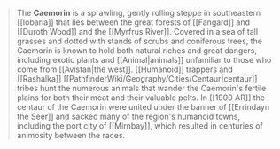 > The **Caemorin** is a sprawling, gently rolling steppe in southeastern [[Iobaria]] that lies between the great forests of [[Fangard]] and [[Duroth Wood]] and the [[Myrfrus River]]. Covered in a sea of tall grasses and dotted with stands of scrubs and coniferous trees, the Caemorin is known to hold both natural riches and great dangers, including exotic plants and [[Animal|animals]] unfamiliar to those who come from [[Avistan|the west]]. [[Humanoid]] trappers and [[Rashalka]] [[PathfinderWiki/Geography/Cities/Centaur|centaur]] tribes hunt the numerous animals that wander the Caemorin's fertile plains for both their meat and their valuable pelts.
> In [[1900 AR]] the centaur of the Caemorin were united under the banner of [[Errindayn the Seer]] and sacked many of the region's humanoid towns, including the port city of [[Mirnbay]], which resulted in centuries of animosity between the races.








